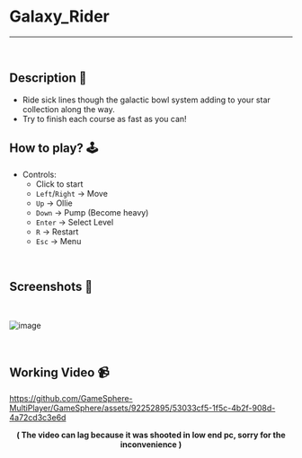 # **Galaxy_Rider** 

---

<br>

## **Description 📃**
- Ride sick lines though the galactic bowl system adding to your star collection along the way. 
- Try to finish each course as fast as you can!

## **How to play? 🕹️**
- Controls:
	- Click to start
	- `Left`/`Right` -> Move
	- `Up` -> Ollie
	- `Down` -> Pump (Become heavy)
	- `Enter` -> Select Level
	- `R` -> Restart
	- `Esc` -> Menu
	
<br>

## **Screenshots 📸**

<br>

![image](../Banner%20-%20image/Galaxy_Rider.jpg)


<br>


## Working Video 📹 

https://github.com/GameSphere-MultiPlayer/GameSphere/assets/92252895/53033cf5-1f5c-4b2f-908d-4a72cd3c3e6d

<div align=center>
 <b>( The video can lag because it was shooted in low end pc, sorry for the inconvenience )</b>
</div>
